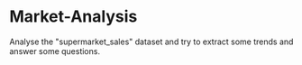 # Market-Analysis
Analyse the "supermarket_sales" dataset and try to extract some trends and answer some questions. 
